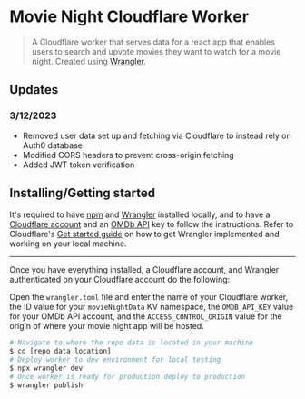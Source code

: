 # Movie Night Cloudflare Worker

> A Cloudflare worker that serves data for a react app that enables users to search and upvote movies they want to watch for a movie night. Created using [Wrangler](https://www.npmjs.com/package/wrangler).

## Updates

### 3/12/2023
* Removed user data set up and fetching via Cloudflare to instead rely on Auth0 database
* Modified CORS headers to prevent cross-origin fetching
* Added JWT token verification

## Installing/Getting started

It's required to have [npm](https://www.npmjs.com/get-npm) and [Wrangler](https://www.npmjs.com/package/wrangler) installed locally, and to have a [Cloudflare account](https://www.cloudflare.com/) and an [OMDb API](https://www.omdbapi.com/) key to follow the instructions. Refer to Cloudflare's [Get started guide](https://developers.cloudflare.com/workers/get-started/guide/) on how to get Wrangler implemented and working on your local machine.

---

Once you have everything installed, a Cloudflare account, and Wrangler authenticated on your Cloudflare account do the following:

Open the `wrangler.toml` file and enter the name of your Cloudflare worker, the ID value for your `movieNightData` KV namespace, the `OMDB_API_KEY` value for your OMDb API account, and the `ACCESS_CONTROL_ORIGIN` value for the origin of where your movie night app will be hosted.

```sh
# Navigate to where the repo data is located in your machine
$ cd [repo data location]
# Deploy worker to dev environment for local testing
$ npx wrangler dev
# Once worker is ready for production deploy to production
$ wrangler publish
```